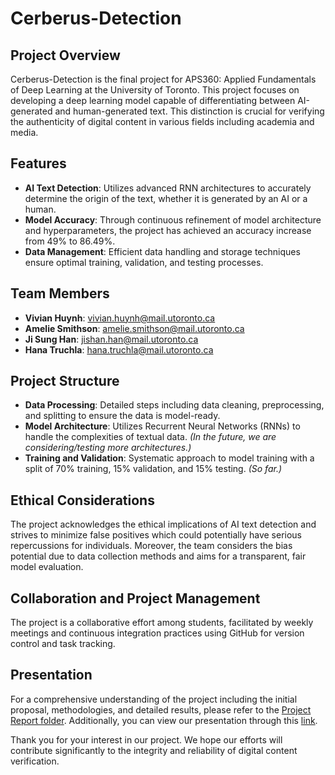 # Cerberus-Detection

## Project Overview
Cerberus-Detection is the final project for APS360: Applied Fundamentals of Deep Learning at the University of Toronto. This project focuses on developing a deep learning model capable of differentiating between AI-generated and human-generated text. This distinction is crucial for verifying the authenticity of digital content in various fields including academia and media.

## Features
- **AI Text Detection**: Utilizes advanced RNN architectures to accurately determine the origin of the text, whether it is generated by an AI or a human.
- **Model Accuracy**: Through continuous refinement of model architecture and hyperparameters, the project has achieved an accuracy increase from 49% to 86.49%.
- **Data Management**: Efficient data handling and storage techniques ensure optimal training, validation, and testing processes.

## Team Members
- **Vivian Huynh**: vivian.huynh@mail.utoronto.ca
- **Amelie Smithson**: amelie.smithson@mail.utoronto.ca
- **Ji Sung Han**: jishan.han@mail.utoronto.ca
- **Hana Truchla**: hana.truchla@mail.utoronto.ca

## Project Structure
- **Data Processing**: Detailed steps including data cleaning, preprocessing, and splitting to ensure the data is model-ready.
- **Model Architecture**: Utilizes Recurrent Neural Networks (RNNs) to handle the complexities of textual data. *(In the future, we are considering/testing more architectures.)*
- **Training and Validation**: Systematic approach to model training with a split of 70% training, 15% validation, and 15% testing. *(So far.)*

## Ethical Considerations
The project acknowledges the ethical implications of AI text detection and strives to minimize false positives which could potentially have serious repercussions for individuals. Moreover, the team considers the bias potential due to data collection methods and aims for a transparent, fair model evaluation.

## Collaboration and Project Management
The project is a collaborative effort among students, facilitated by weekly meetings and continuous integration practices using GitHub for version control and task tracking.

## Presentation
For a comprehensive understanding of the project including the initial proposal, methodologies, and detailed results, please refer to the [Project Report folder](https://github.com/ji24077/Cerberus-Detection/tree/main/Project%20Report). Additionally, you can view our presentation through this [link](https://drive.google.com/file/d/1xk9_HADRh7UxZSoV0xfHgHN6ERaDip86/view).

Thank you for your interest in our project. We hope our efforts will contribute significantly to the integrity and reliability of digital content verification.
